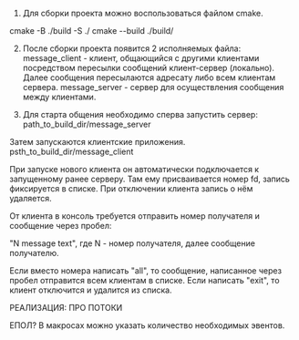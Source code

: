 1) Для сборки проекта можно воспользоваться файлом cmake.

cmake -B ./build -S ./
cmake --build ./build/

2) После сборки проекта появится 2 исполняемых файла:
message_client - клиент, общающийся с другими клиентами посредством пересылки сообщений клиент-сервер (локально). Далее сообщения пересылаются адресату либо всем клиентам сервера.
message_server - сервер для осуществления сообщения между клиентами.

3) Для старта общения необходимо сперва запустить сервер:
path_to_build_dir/message_server

Затем запускаются клиентские приложения.
psth_to_build_dir/message_client

При запуске нового клиента он автоматически подключается к запущенному ранее серверу. Там ему присваивается номер fd,
запись фиксируется в списке. При отключении клиента запись о нём удаляется.

От клиента в консоль требуется отправить номер получателя и сообщение через пробел:

"N message text", где N - номер получателя, далее сообщение получателю.

Если вместо номера написать "all", то сообщение, написанное через пробел отправится всем клиентам в списке.
Если написать "exit", то клиент отключится и удалится из списка.

РЕАЛИЗАЦИЯ:
ПРО ПОТОКИ

ЕПОЛ? В макросах можно указать количество необходимых эвентов.
